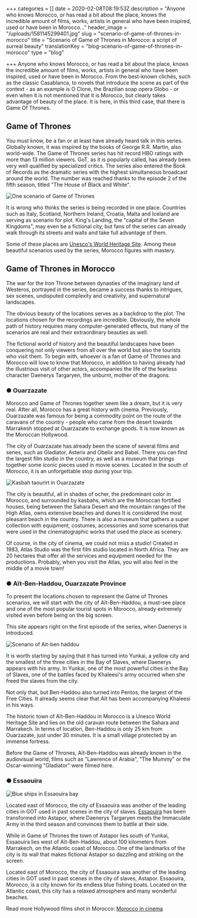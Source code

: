 +++
categories = []
date = 2020-02-08T08:19:53Z
description = "Anyone who knows Morocco, or has read a bit about the place, knows the incredible amount of films, works, artists in general who have been inspired, used or have been in Morocco..."
header_image = "/uploads/1581145299401.jpg"
slug = "scenario-of-game-of-thrones-in-morocco"
title = "Scenario of Game of Thrones in Morocco: a script of surreal beauty"
translationKey = "blog-scenario-of-game-of-thrones-in-morocco"
type = "blog"

+++
Anyone who knows Morocco, or has read a bit about the place, knows the incredible amount of films, works, artists in general who have been inspired, used or have been in Morocco. From the best-known clichés, such as the classic Casablanca, to novels that introduce the scene as part of the context - as an example is O Clone, the Brazilian soap opera Globo - or even when it is not mentioned that it is Morocco, but clearly takes advantage of beauty of the place. It is here, in this third case, that there is Game Of Thrones.

## **Game of Thrones**

You must know, be a fan or at least have already heard talk in this series. Globally known, it was inspired by the books of George R.R. Martin, also world-wide. The Game of Thrones series has hit record HBO ratings with more than 13 million viewers. GoT, as it is popularly called, has already been very well qualified by specialized critics. The series also entered the Book of Records as the dramatic series with the highest simultaneous broadcast around the world. The number was reached thanks to the episode 2 of the fifth season, titled "The House of Black and White".

![One scenario of Game of Thrones ](/uploads/game-of-thrones-dubrovnik-1_1bd6213b7e045a5e96a49c300c2afc71.jpg "One scenario of Game of Thrones ")

It is wrong who thinks the series is being recorded in one place. Countries such as Italy, Scotland, Northern Ireland, Croatia, Malta and Iceland are serving as scenario for plot. King's Landing, the "capital of the Seven Kingdoms", may even be a fictional city, but fans of the series can already walk through its streets and walls and take full advantage of them.

Some of these places are [Unesco's World Heritage Site](/en/blog/unesco-in-morocco/ "UNESCO in Morocco"). Among these beautiful scenarios used by the series, Morocco figures with mastery.

## **Game of Thrones in Morocco**

The war for the Iron Throne between dynasties of the imaginary land of Westeros, portrayed in the series, became a success thanks to intrigues, sex scenes, undisputed complexity and creativity, and supernatural landscapes.

The obvious beauty of the locations serves as a backdrop to the plot. The locations chosen for the recordings are incredible. Obviously, the whole path of history requires many computer-generated effects, but many of the scenarios are real and their extraordinary beauties as well.

The fictional world of history and the beautiful landscapes have been conquering not only viewers from all over the world but also the tourists who visit them. To begin with, whoever is a fan of Game of Thrones and Morocco will love to know that Morocco, in addition to having already had the illustrious visit of other actors, accompanies the life of the fearless character Daenerys Targaryen, the unburnt, mother of the dragons.

### ● **Ouarzazate**

Morocco and Game of Thrones together seem like a dream, but it is very real. After all, Morocco has a great history with cinema. Previously, Ouarzazate was famous for being a commodity point on the route of the caravans of the country - people who came from the desert towards Marrakesh stopped at Ouarzazate to exchange goods. It is now known as the Moroccan Hollywood.

The city of Ouarzazate has already been the scene of several films and series, such as Gladiator, Asterix and Obelix and Babel. There you can find the largest film studio in the country, as well as a museum that brings together some iconic pieces used in movie scenes. Located in the south of Morocco, it is an unforgettable stop during your trip.

![Kasbah taourirt in Ouarzazate](/uploads/Kasbah_ojurzazate.png "Kasbah taourirt in Ouarzazate")

The city is beautiful, all in shades of ocher, the predominant color in Morocco, and surrounded by kasbahs, which are the Moroccan fortified houses, being between the Sahara Desert and the mountain ranges of the High Atlas, owns extensive beaches and dunes It is considered the most pleasant beach in the country. There is also a museum that gathers a super collection with equipment, costumes, accessories and some scenarios that were used in the cinematographic works that used the place as scenery.

Of course, in the city of cinema, we could not miss a studio! Created in 1983, Atlas Studio was the first film studio located in North Africa. They are 20 hectares that offer all the services and equipment needed for the productions. Probably, when you visit the Atlas, you will also feel in the middle of a movie town!

### ● **Aït-Ben-Haddou, Ouarzazate Province**

To present the locations chosen to represent the Game of Thrones scenarios, we will start with the city of Aït-Ben-Haddou, a must-see place and one of the most popular tourist spots in Morocco, already extremely visited even before being on the big screen.

This site appears right on the first episode of the series, when Daenerys is introduced.

![Scenario of Ait-ben haddou ](/uploads/morocco-2349647_1280.jpg "Scenario of Ait-ben haddou ")

It is worth starting by saying that it has turned into Yunkai, a yellow city and the smallest of the three cities in the Bay of Slaves, where Daenerys appears with his army. In Yunkai, one of the most powerful cities in the Bay of Slaves, one of the battles faced by Khaleesi's army occurred when she freed the slaves from the city.

Not only that, but Ben-Haddou also turned into Pentos, the largest of the Free Cities. It already seems clear that Aït has been accompanying Khaleesi in his ways.

The historic town of Aït-Ben-Haddou in Morocco is a Unesco World Heritage Site and lies on the old caravan route between the Sahara and Marrakech. In terms of location, Ben-Haddou is only 25 km from Ouarzazate, just under 30 minutes. It is a small village protected by an immense fortress.

Before the Game of Thrones, Aït-Ben-Haddou was already known in the audiovisual world, films such as "Lawrence of Arabia", "The Mummy" or the Oscar-winning "Gladiator" were filmed here.

### ● **Essaouira**

![Blue ships in Essaouira bay](/uploads/essaouira-2943149_1280.jpg "Blue ships in Essaouira bay")

Located east of Morocco, the city of Essaouira was another of the leading cities in GOT used in past scenes in the city of slaves. [Essaouira](/en/destinations/essaouira/ "Essaouira") has been transformed into Astapor, where Daenerys Targaryen meets the Immaculate Army in the third season and convinces them to battle at their side.

While in Game of Thrones the town of Astapor lies south of Yunkai, Essaouira lies west of Aït-Ben-Haddou, about 100 kilometers from Marrakech, on the Atlantic coast of Morocco. One of the landmarks of the city is its wall that makes fictional Astapor so dazzling and striking on the screen.

Located east of Morocco, the city of Essaouira was another of the leading cities in GOT used in past scenes in the city of slaves, Astapor. Essaouira, Morocco, is a city known for its endless blue fishing boats. Located on the Atlantic coast, this city has a relaxed atmosphere and many wonderful beaches.

Read more Hollywood films shot in Morocco: [Morocco in cinema](/en/blog/morocco-in-cinema/ "Morocco in cinema")